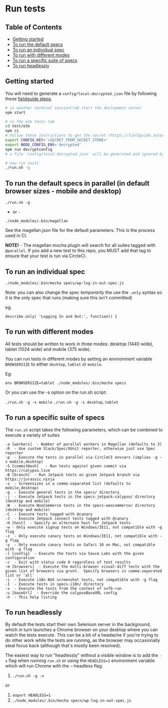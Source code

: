 # Run tests

## Table of Contents

- [Getting started](#getting-started)
- [To run the default specs](#to-run-the-default-specs-in-parallel-in-default-browser-sizes---mobile-and-desktop)
- [To run an individual spec](#to-run-an-individual-spec)
- [To run with different modes](#to-run-with-different-modes)
- [To run a specific suite of specs](#to-run-a-specific-suite-of-specs)
- [To run headlessly](#to-run-headlessly)

## Getting started

You will need to generate a `config/local-decrypted.json` file by following these [fieldguide steps](https://fieldguide.automattic.com/automated-end-to-end-testing/).

```bash
# in another terminal session/tab start the devlopment server
npm start

# in the e2e tests tab
cd test/e2e
npm ci
# Follow these instructions to get the secret (https://fieldguide.automattic.com/automated-end-to-end-testing/
export CONFIG_KEY='<SECRET_FROM_SECRET_STORE>' 
export NODE_CONFIG_ENV='decrypted'
npm run decryptconfig
# a file `config/local-decrypted.json` will be generated and ignored by git. Make sure to set the `NODE_CONFIG_ENV` variable on every bash/zsh session

# now run tests
./run.sh -g
```

## To run the default specs in parallel (in default browser sizes - mobile and desktop)

`./run.sh -g`

- or -

`./node_modules/.bin/magellan`

See the magellan.json file for the default parameters.  This is the process used in CI.

**NOTE!** - The magellan mocha plugin will search for all suites tagged with `@parallel`.  If you add a new test to this repo, you MUST add that tag to ensure that your test is run via CircleCI.

## To run an individual spec

`./node_modules/.bin/mocha specs/wp-log-in-out-spec.js`

Note: you can also change the spec _temporarily_ the use the `.only` syntax so it is the only spec that runs (making sure this isn't committed)

eg.

`describe.only( 'Logging In and Out:', function() {`

## To run with different modes

All tests should be written to work in three modes: desktop (1440 wide), tablet (1024 wide) and mobile (375 wide).

You can run tests in different modes by setting an environment variable `BROWSERSIZE` to either `desktop`, `tablet` or `mobile`.

Eg:

`env BROWSERSIZE=tablet ./node_modules/.bin/mocha specs`

Or you can use the -s option on the run.sh script:

`./run.sh -g -s mobile`
`./run.sh -g -s desktop,tablet`

## To run a specific suite of specs

The `run.sh` script takes the following parameters, which can be combined to execute a variety of suites

    -a [workers]  - Number of parallel workers in Magellan (defaults to 3)
    -R  - Use custom Slack/Spec/XUnit reporter, otherwise just use Spec reporter
    -p  - Execute the tests in parallel via CircleCI envvars (implies -g -s mobile,desktop)
    -S [commitHash]   - Run tests against given commit via https://calypso.live
    -B [branch]  - Run Jetpack tests on given Jetpack branch via https://jurassic.ninja
    -s  - Screensizes in a comma-separated list (defaults to mobile,desktop)
    -g  - Execute general tests in the specs/ directory
    -j  - Execute Jetpack tests in the specs-jetpack-calypso/ directory (desktop and mobile)
    -W  - Execute WooCommerce tests in the specs-woocommerce/ directory (desktop and mobile)
    -C  - Execute tests tagged with @canary
    -J  - Execute Jetpack connect tests tagged with @canary
    -H [host]  - Specify an alternate host for Jetpack tests
    -w - Only execute signup tests on Windows/IE11, not compatible with -g flag
    -z  - Only execute canary tests on Windows/IE11, not compatible with -g flag
    -y  - Only execute canary tests on Safari 10 on Mac, not compatible with -g flag
    -l [config]  - Execute the tests via Sauce Labs with the given configuration
    -c  - Exit with status code 0 regardless of test results
    -m [browsers]  - Execute the multi-browser visual-diff tests with the given list of browsers via grunt.  Specify browsers in comma-separated list or 'all'
    -i  - Execute i18n NUX screenshot tests, not compatible with -g flag
    -I  - Execute tests in specs-i18n/ directory
    -x  - Execute the tests from the context of xvfb-run
    -u [baseUrl]  - Override the calypsoBaseURL config
    -h  - This help listing

## To run headlessly

By default the tests start their own Selenium server in the background, which in turn launches a Chrome browser on your desktop where you can watch the tests execute.  This can be a bit of a headache if you're trying to do other work while the tests are running, as the browser may occasionally steal focus back (although that's mostly been resolved).

The easiest way to run "headlessly" without a visible window is to add the `-x` flag when running `run.sh` or using the `HEADLESS=1` environment variable which will run Chrome with the --headless flag.

1. `./run.sh -g -x`

or

1. `export HEADLESS=1`
1. `./node_modules/.bin/mocha specs/wp-log-in-out-spec.js`

